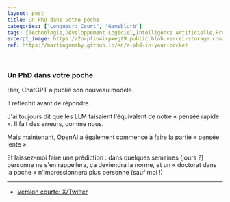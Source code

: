 ```yaml
---
layout: post
title: Un PhD dans votre poche
categories: ["Longueur: Court", "Gamsblurb"]
tags: [Technologie,Développement Logiciel,Intelligence Artificielle,Prédiction,Gamsblurb]
excerpt_image: https://2orpfio4ixpxegt9.public.blob.vercel-storage.com/blogPost/cm127f3rb009dl40ci927m3xv/preview-image-euqTJIQ6BqdbJ6vBW5gvbVA2wMoGhW.jpg
ref: https://martingamsby.github.io/en/a-phd-in-your-pocket

---
```


### **Un PhD dans votre poche**

Hier, ChatGPT a publié son nouveau modèle.

Il réfléchit avant de répondre.

J'ai toujours dit que les LLM faisaient l'équivalent de notre « pensée rapide ». Il fait des erreurs, comme nous.

Mais maintenant, OpenAI a également commencé à faire la partie « pensée lente ».

Et laissez-moi faire une prédiction : dans quelques semaines (jours ?) personne ne s'en rappellera, ça deviendra la norme, et un « doctorat dans la poche » n'impressionnera plus personne (sauf moi !)

---

- [Version courte: X/Twitter](https://x.com/MartinGamsby/status/1834954523309167088)

